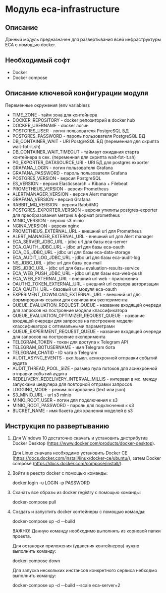 Модуль eca-infrastructure
========================================

Описание
----------------------------------------
Данный модуль предназначен для развертывания всей инфраструктуры ECA с помощью docker.

Необходимый софт
----------------------------------------
* Docker
* Docker compose

Описание ключевой конфигурации модуля
----------------------------------------
Переменные окружения (env variables):
* TIME_ZONE - тайм зона для контейнера
* DOCKER_REPOSITORY - docker репозиторий в docker hub
* DOCKER_USERNAME - docker логин
* POSTGRES_USER - логин пользователя PostgreSQL БД
* POSTGRES_PASSWORD - пароль пользователя PostgreSQL БД
* DB_CONTAINER_WAIT - URI PostgreSQL БД (переменная для скрипта wait-fot-it.sh)
* DB_CONTAINER_WAIT_TIMEOUT - таймаут ожидания старта контейнера в сек. (переменная для скрипта wait-fot-it.sh)
* PG_EXPORTER_DATASOURCE_URI - URI БД для postgres exporter
* GRAFANA_LOGIN - логин пользователя Grafana
* GRAFANA_PASSWORD - пароль пользователя Grafana
* POSTGRES_VERSION - версия PostgreSQL
* ES_VERSION - версия Elasticsearch + Kibana + Filebeat
* PROMETHEUS_VERSION - версия Prometheus
* ALERTMANAGER_VERSION - версия Alert manager
* GRAFANA_VERSION - версия Grafana
* RABBIT_MQ_VERSION - версия RabbitMQ
* POSTGRES_EXPORTER_VERSION - версия утилиты postgres-exporter для преобразования метрик в формат prometheus
* MINIO_VERSION - версия s3 minio
* NGINX_VERSION - версия nginx
* PROMETHEUS_EXTERNAL_URL - внешний url для Prometheus
* ALERT_MANAGER_EXTERNAL_URL - внешний url для Alert manager
* ECA_SERVER_JDBC_URL - jdbc url для базы eca-server
* ECA_OAUTH_JDBC_URL - jdbc url для базы eca-oauth
* ECA_DS_JDBC_URL - jdbc url для базы eca-data-storage
* ECA_AUDIT_LOG_JDBC_URL - jdbc url для базы eca-audit-log
* NS_JDBC_URL - jdbc url для базы eca-mail
* ERS_JDBC_URL - jdbc url для базы evaluation-results-service
* ECA_WEB_PUSH_JDBC_URL - jdbc url для базы eca-web-push
* ECA_WEB_EXTERNAL_URL - внешний url web - приложения
* OAUTH2_TOKEN_EXTERNAL_URL - внешний url сервера авторизации
* ECA_OAUTH_URL - базовый url модуля eca-oauth
* EXPERIMENT_DOWNLOAD_EXTERNAL_URL - внешний url для формирования ссылки для скачивания эксперимента
* QUEUE_EVALUATION_REQUEST_QUEUE - название входящей очереди для запросов на построение модели классификатора
* QUEUE_EVALUATION_OPTIMIZER_REQUEST_QUEUE - название входящей очереди для запросов на построение модели классификатора с оптимальными параметрами
* QUEUE_EXPERIMENT_REQUEST_QUEUE - название входящей очереди для запросов на построение эксперимента
* TELEGRAM_TOKEN - токен для доступа к Telegram API
* TELEGRAM_BOTUSERNAME - имя Telegram бота
* TELEGRAM_CHATID - ID чата в Telegram
* AUDIT_ASYNC_EVENTS - вкл./выкл. асинхронной отправки событий аудита
* AUDIT_THREAD_POOL_SIZE - размер пула потоков для асинхронной отправки событий аудита
* REDELIVERY_REDELIVERY_INTERVAL_MILLIS - интервал в мс. между запусками шедулера для повторной отправки запросов
* LOGGING_MODE - режим логирования (text или json)
* S3_MINIO_URL - url s3 minio
* MINIO_ROOT_USER - логин для подключения к s3
* MINIO_ROOT_PASSWORD - пароль для подключения к s3
* BUCKET_NAME - имя бакета для хранения моделей в s3

Инструкция по развертыванию
----------------------------------------

1. Для Windows 10 достаточно скачать и установить дистрибутив Docker Desktop (https://www.docker.com/products/docker-desktop).

   Для Linux сначала необходимо установить Docker CE (https://docs.docker.com/install/linux/docker-ce/ubuntu/),
   затем Docker compose (https://docs.docker.com/compose/install/).

2. Войти в реестр docker с помощью команды:
   
   docker login -u LOGIN -p PASSWORD

3. Скачать все образы из docker registry с помощью команды:
   
   docker-compose pull
   
4. Создать и запустить docker контейнеры с помощью команды:

    docker-compose up -d --build

    ВАЖНО! Данную команду необходимо выполнять из корневой папки проекта.

    Для остановки приложения (удаления контейнеров) нужно выполнить команду:

    docker-compose down
    
    Для запуска нескольких инстансов конкретного сервиса небходмо выполнить команду:
    
    docker-compose up -d --build --scale eca-server=2

